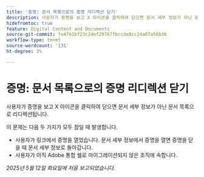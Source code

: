 ```yaml
---
title: '증명: 문서 목록으로의 증명 리디렉션 닫기'
description: 사용자가 증명을 보고 X 아이콘을 클릭하여 닫으면 문서 세부 정보가 아닌 문서 목록으로 리디렉션됩니다.
hidefromtoc: true
feature: Digital Content and Documents
source-git-commit: fe4f61bf23c2def29767fbccde8cc24a07a56b36
workflow-type: tm+mt
source-wordcount: '131'
ht-degree: 3%

---
```



# 증명: 문서 목록으로의 증명 리디렉션 닫기

사용자가 증명을 보고 X 아이콘을 클릭하여 닫으면 문서 세부 정보가 아닌 문서 목록으로 리디렉션됩니다.

이 문제는 다음 두 가지가 모두 참일 때 발생합니다.

* 사용자가 링크에서 증명을 열었습니다. 문서 세부 정보에서 증명을 열면 증명을 닫을 때 문서 세부 정보로 돌아갑니다.
* 사용자가 아직 Adobe 통합 쉘로 마이그레이션되지 않은 조직에 속합니다.

_2025년 5월 12일 화요일에 처음 보고되었습니다._

